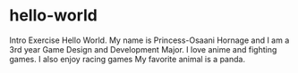 # hello-world
Intro Exercise
Hello World. My name is Princess-Osaani Hornage and I am a 3rd year Game Design and Development Major. I love anime and fighting games. I also enjoy racing games
My favorite animal is a panda. 
